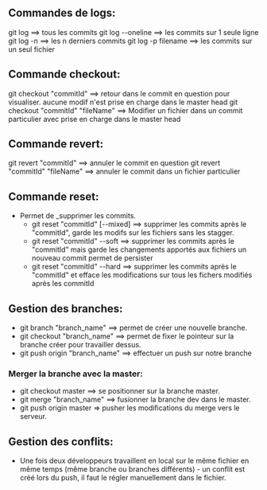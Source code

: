 ## Commandes de logs:

git log ==> tous les commits
git log --oneline ==> les commits sur 1 seule ligne
git log -n ==> les n derniers commits
git log -p filename ==> les commits sur un seul fichier

## Commande checkout:

git checkout "commitId" ==> retour dans le commit en question pour visualiser. aucune modif n'est prise en charge dans le master head
git checkout "commitId" "fileName" ==> Modifier un fichier dans un commit particulier avec prise en charge dans le master head

## Commande revert:

git revert "commitId" ==> annuler le commit en question
git revert "commitId" "fileName" ==> annuler le commit dans un fichier particulier

## Commande reset:

- Permet de _supprimer les commits.
  - git reset "commitId" [--mixed] ==> supprimer les commits après le "commitId", garde les modifs sur les fichiers sans les stagger.
  - git reset "commitId" --soft ==> supprimer les commits après le "commitId" mais garde les changements apportés aux fichiers un nouveau commit permet de persister
  - git reset "commitId" --hard ==> supprimer les commits après le "commitId" et efface les modifications sur tous les fichers modifiés après les commitId  

## Gestion des branches:

- git branch "branch_name" ==> permet de créer une nouvelle branche.
- git checkout "branch_name" ==> permet de fixer le pointeur sur la branche créer pour travailler dessus.
- git push origin "branch_name" ==> effectuer un push sur notre branche

### Merger la branche avec la master:
- git checkout master ==> se positionner sur la branche master.
- git merge "branch_name" ==> fusionner la branche dev dans le master.
- git push origin master => pusher les modifications du merge vers le serveur.

## Gestion des conflits:
- Une fois deux développeurs travaillent en local sur le même fichier en même temps (même branche ou branches différents) - un conflit est créé lors du push, il faut le régler manuellement dans le fichier.